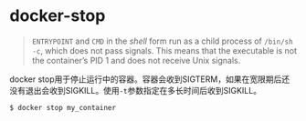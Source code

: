 # docker-stop

> `ENTRYPOINT` and `CMD` in the *shell* form run as a child process of `/bin/sh -c`, which does not pass signals. This means that the executable is not the container’s PID 1 and does not receive Unix signals.

docker stop用于停止运行中的容器。容器会收到SIGTERM，如果在宽限期后还没有退出会收到SIGKILL。使用`-t`参数指定在多长时间后收到SIGKILL。

```
$ docker stop my_container
```

